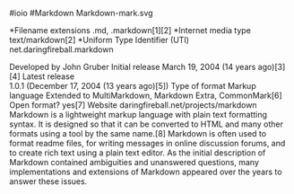 #ioio
#Markdown
Markdown-mark.svg

*Filename extensions	.md, .markdown[1][2]
*Internet media type	text/markdown[2]
*Uniform Type Identifier (UTI)	net.daringfireball.markdown

Developed by	John Gruber
Initial release	March 19, 2004 (14 years ago)[3][4]
Latest release	
1.0.1
(December 17, 2004 (13 years ago)[5])
Type of format	Markup language
Extended to	MultiMarkdown, Markdown Extra, CommonMark[6]
Open format?	yes[7]
Website	daringfireball.net/projects/markdown
Markdown is a lightweight markup language with plain text formatting syntax. It is designed so that it can be converted to HTML and many other formats using a tool by the same name.[8] Markdown is often used to format readme files, for writing messages in online discussion forums, and to create rich text using a plain text editor. As the initial description of Markdown contained ambiguities and unanswered questions, many implementations and extensions of Markdown appeared over the years to answer these issues.
